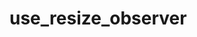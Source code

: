 # use_resize_observer

<!-- cmdrun python3 ../extract_doc_comment.py use_resize_observer use_resize_observer -->
